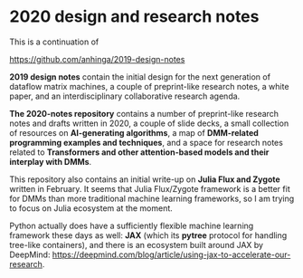 # 2020 design and research notes

This is a continuation of

https://github.com/anhinga/2019-design-notes

**2019 design notes** contain the initial design for the next generation of dataflow matrix machines, a couple of preprint-like research notes, a white paper, and an interdisciplinary collaborative research agenda.

**The 2020-notes repository** contains a number of preprint-like research notes and drafts written in 2020, a couple of slide decks, a small collection of resources on **AI-generating algorithms**, a map of **DMM-related programming examples and techniques**, and a space for research notes related to **Transformers and other attention-based models and their interplay with DMMs**.

This repository also contains an initial write-up on **Julia Flux and Zygote** written in February. It seems that Julia Flux/Zygote framework is a better fit for DMMs than more traditional machine learning frameworks, so I am trying to focus on Julia ecosystem at the moment.

Python actually does have a sufficiently flexible machine learning framework these days as well: **JAX** (which its **pytree** protocol for handling tree-like containers), and there is an ecosystem built around JAX by DeepMind: https://deepmind.com/blog/article/using-jax-to-accelerate-our-research.


